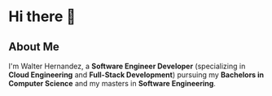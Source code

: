 # Hi there 👋


## About Me 
I'm Walter Hernandez, a **Software Engineer Developer** (specializing in **Cloud Engineering** and **Full-Stack Development**) pursuing my **Bachelors in Computer Science** and my masters in **Software Engineering**. 
